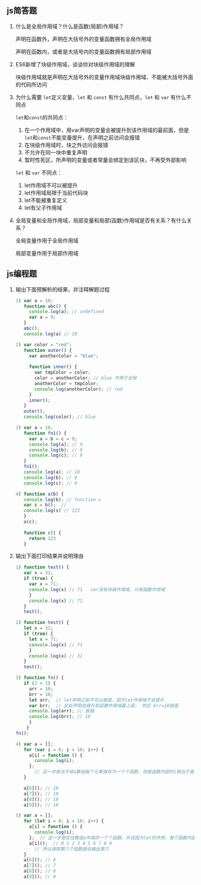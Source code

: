## js简答题

1. 什么是全局作用域？什么是函数(局部)作用域？

   声明在函数外，声明在大括号外的变量函数拥有全局作用域

   声明在函数内，或者是大括号内的变量函数拥有局部作用域

2. ES6新增了块级作用域，谈谈你对块级作用域的理解

   块级作用域就是声明在大括号外的变量作用域块级作用域、不能被大括号外面的代码所访问

3. 为什么需要 `let`定义变量，`let` 和 `const` 有什么共同点，`let` 和 `var` 有什么不同点

   `let`和`const`的共同点：

   1. 在一个作用域中，用var声明的变量会被提升到该作用域的最前面，但是`let`和`const`不能变量提升，在声明之前访问会报错
   2. 在块级作用域时，块之外访问会报错
   3. 不允许在同一块中重复声明
   4. 暂时性死区，所声明的变量或者常量会绑定到该区块，不再受外部影响

   `let` 和 `var` 不同点：

   1. let作用域不可以被提升
   2. let作用域局限于当前代码块
   3. let不能被重复定义
   4. let有父子作用域

   

4. 全局变量和全局作用域，局部变量和局部(函数)作用域是否有关系？有什么关系？

   全局变量作用于全局作用域

   局部变量作用于局部作用域


## js编程题

1. 输出下面预解析的结果，并注释解题过程

    ```js
    1) var a = 10;
       function abc() {
         console.log(a); // undefined
         var a = 9;
       }
       abc();
       console.log(a) // 10
    
    2) var color = "red";
       function outer() {
         var anotherColor = "blue";
       
         function inner() {
           var tmpColor = color;
           color = anotherColor; // blue 作用于全局
           anotherColor = tmpColor;
           console.log(anotherColor); // red
         }
         inner();
       }
       outer();
       console.log(color); // blue
    
    3) var a = 10;
       function fn1() {
         var a = b = c = 9;
         console.log(a); // 9
         console.log(b); // 9 
         console.log(c); // 9 
       }
       fn1();
       console.log(a); // 10
       console.log(b); // 9
       console.log(c); // 9
    
    4) function a(b) {
       console.log(b); // function c
       var s = b();  // 
       console.log(s) // 123  
       }
       a(c);
      
       function c() {
         return 123
       }
    ```

2. 输出下面打印结果并说明理由

    ```js
    1) function test() {
       var x = 31; 
       if (true) {
         var x = 71; 
         console.log(x) // 71   var没有块级作用域，只有函数作用域
         }
         console.log(x) // 71   
       }
       test();
    
    2) function test() {
       let x = 31; 
       if (true) {
         let x = 71; 
         console.log(x) // 71 
         }
         console.log(x) // 31
       }
       test();
    
    3) function fn() {
       if (2 > 1) {
         arr = 10;
         brr = 10;
         let arr;  // let声明之前不可以赋值，因为let作用域不会提升
         var brr;  // 此处声明会提升到函数作用域最上层， 然后 brr=10赋值
         console.log(arr); // 报错  
         console.log(brr); // 10  
         }
        }
    fn();
    
    4) var a = [];
       for (var i = 0; i < 10; i++) {
         a[i] = function () {
           console.log(i);
         };
           // 这一步相当于给a数组每个元素保存为一个个函数，但是函数内部的i相当于是全局的i,所以最后全局的i变成10之后，数组中每个元素的函数的i也都成了10，所以不管我们调用哪一个，都会输出10
       }
    
       a[6](); // 10  
       a[7](); // 10 
       a[8](); // 10 
       a[9](); // 10 
    
    5) var a = [];
       for (let i = 0; i < 10; i++) {
         a[i] = function () {
           console.log(i); 
         };  // 这一步是在往数组a中保存一个个函数，并且因为let的作用，每个函数内部的i都独立存在于每个块级作用域中，也就是说i等于0时，在第一个元素的位置保存了输出0的函数，以此类推
         a[i]();  // 0 1 2 3 4 5 6 7 8 9
           // 所以调用第几个函数就会输出第几
       }
       a[6](); // 6 
       a[7](); // 7  
       a[8](); // 8  
       a[9](); // 9  
    ```